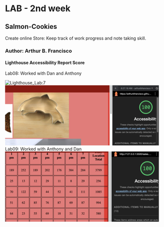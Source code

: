 # LAB - 2nd week

## Salmon-Cookies

Create online Store: Keep track of work progress and note taking skill.

### Author: Arthur B. Francisco

#### Lighthouse Accessibility Report Score

Lab08: Worked with Dan and Anthony

![Lighthouse_Lab:7]()
![lighthouse_Lab:8a](images/lab08.png)
Lab09: Worked with Anthony and Dan
![Lighthouse_Lab:9](images/lab09.png)